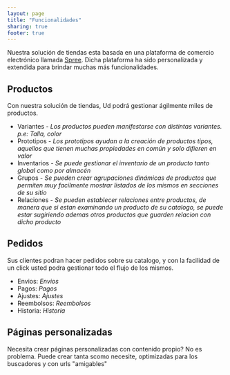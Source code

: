 ```yaml
---
layout: page
title: "Funcionalidades"
sharing: true
footer: true
---
```


Nuestra solución de tiendas esta basada en una plataforma de comercio electrónico llamada <a href="http://spreecommerce.com/" target="_blank">Spree</a>. Dicha plataforma ha sido personalizada y extendida para brindar muchas más funcionalidades.  

## Productos
Con nuestra solución de tiendas, Ud podrá gestionar ágilmente miles de productos.

- Variantes - *Los productos pueden manifestarse con distintas variantes. p.e: Talla, color*
- Prototipos - *Los prototipos ayudan a la creación de productos tipos, aquellos que tienen muchas propiedades en común y solo difieren en valor*
- Inventarios - *Se puede gestionar el inventario de un producto tanto global como por almacén*
- Grupos - *Se pueden crear agrupaciones dinámicas de productos que permiten muy facilmente mostrar listados de los mismos en secciones de su sitio*
- Relaciones - *Se pueden establecer relaciones entre productos, de manera que si estan examinando un producto de su catalogo, se puede estar sugiriendo ademas otros productos que guarden relacion con dicho producto*

## Pedidos
Sus clientes podran hacer pedidos sobre su catalogo, y con la facilidad de un click usted podra gestionar todo el flujo de los mismos.

- Envios: *Envios*
- Pagos: *Pagos*
- Ajustes: *Ajustes*
- Reembolsos: *Reembolsos*
- Historia: *Historia*

## Páginas personalizadas
Necesita crear páginas personalizadas con contenido propio? No es problema. Puede crear tanta scomo necesite, optimizadas para los buscadores y con urls "amigables" 